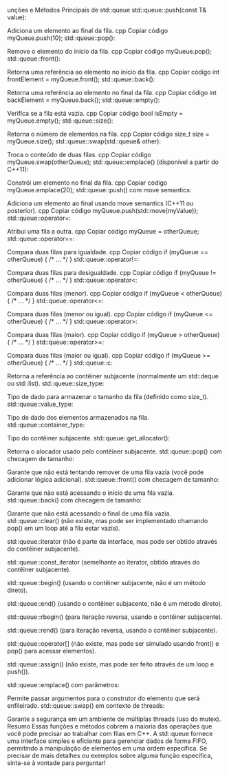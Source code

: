 unções e Métodos Principais de std::queue
std::queue::push(const T& value):

Adiciona um elemento ao final da fila.
cpp
Copiar código
myQueue.push(10);
std::queue::pop():

Remove o elemento do início da fila.
cpp
Copiar código
myQueue.pop();
std::queue::front():

Retorna uma referência ao elemento no início da fila.
cpp
Copiar código
int frontElement = myQueue.front();
std::queue::back():

Retorna uma referência ao elemento no final da fila.
cpp
Copiar código
int backElement = myQueue.back();
std::queue::empty():

Verifica se a fila está vazia.
cpp
Copiar código
bool isEmpty = myQueue.empty();
std::queue::size():

Retorna o número de elementos na fila.
cpp
Copiar código
size_t size = myQueue.size();
std::queue::swap(std::queue& other):

Troca o conteúdo de duas filas.
cpp
Copiar código
myQueue.swap(otherQueue);
std::queue::emplace() (disponível a partir do C++11):

Constrói um elemento no final da fila.
cpp
Copiar código
myQueue.emplace(20);
std::queue::push() com move semantics:

Adiciona um elemento ao final usando move semantics (C++11 ou posterior).
cpp
Copiar código
myQueue.push(std::move(myValue));
std::queue::operator=:

Atribui uma fila a outra.
cpp
Copiar código
myQueue = otherQueue;
std::queue::operator==:

Compara duas filas para igualdade.
cpp
Copiar código
if (myQueue == otherQueue) { /* ... */ }
std::queue::operator!=:

Compara duas filas para desigualdade.
cpp
Copiar código
if (myQueue != otherQueue) { /* ... */ }
std::queue::operator<:

Compara duas filas (menor).
cpp
Copiar código
if (myQueue < otherQueue) { /* ... */ }
std::queue::operator<=:

Compara duas filas (menor ou igual).
cpp
Copiar código
if (myQueue <= otherQueue) { /* ... */ }
std::queue::operator>:

Compara duas filas (maior).
cpp
Copiar código
if (myQueue > otherQueue) { /* ... */ }
std::queue::operator>=:

Compara duas filas (maior ou igual).
cpp
Copiar código
if (myQueue >= otherQueue) { /* ... */ }
std::queue::c:

Retorna a referência ao contêiner subjacente (normalmente um std::deque ou std::list).
std::queue::size_type:

Tipo de dado para armazenar o tamanho da fila (definido como size_t).
std::queue::value_type:

Tipo de dado dos elementos armazenados na fila.
std::queue::container_type:

Tipo do contêiner subjacente.
std::queue::get_allocator():

Retorna o alocador usado pelo contêiner subjacente.
std::queue::pop() com checagem de tamanho:

Garante que não está tentando remover de uma fila vazia (você pode adicionar lógica adicional).
std::queue::front() com checagem de tamanho:

Garante que não está acessando o início de uma fila vazia.
std::queue::back() com checagem de tamanho:

Garante que não está acessando o final de uma fila vazia.
std::queue::clear() (não existe, mas pode ser implementado chamando pop() em um loop até a fila estar vazia).

std::queue::iterator (não é parte da interface, mas pode ser obtido através do contêiner subjacente).

std::queue::const_iterator (semelhante ao iterator, obtido através do contêiner subjacente).

std::queue::begin() (usando o contêiner subjacente, não é um método direto).

std::queue::end() (usando o contêiner subjacente, não é um método direto).

std::queue::rbegin() (para iteração reversa, usando o contêiner subjacente).

std::queue::rend() (para iteração reversa, usando o contêiner subjacente).

std::queue::operator[] (não existe, mas pode ser simulado usando front() e pop() para acessar elementos).

std::queue::assign() (não existe, mas pode ser feito através de um loop e push()).

std::queue::emplace() com parâmetros:

Permite passar argumentos para o construtor do elemento que será enfileirado.
std::queue::swap() em contexto de threads:

Garante a segurança em um ambiente de múltiplas threads (uso do mutex).
Resumo
Essas funções e métodos cobrem a maioria das operações que você pode precisar ao trabalhar com filas em C++. A std::queue fornece uma interface simples e eficiente para gerenciar dados de forma FIFO, permitindo a manipulação de elementos em uma ordem específica. Se precisar de mais detalhes ou exemplos sobre alguma função específica, sinta-se à vontade para perguntar!

